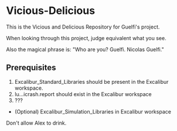 Vicious-Delicious
=================

This is the Vicious and Delicious Repository for Guelfi's project.

When looking through this project, judge equivalent what you see.

Also the magical phrase is: "Who are you? Guelfi. Nicolas Guelfi."

## Prerequisites

1. Excalibur_Standard_Libraries should be present in the Excalibur workspace.
2. lu...icrash.report should exist in the Excalibur workspace
3. ???
* (Optional) Excalibur_Simulation_Libraries in Excalibur workspace

Don't allow Alex to drink.
